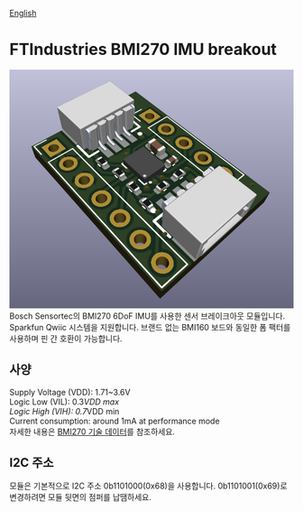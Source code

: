 [English](https://github.com/FTIndustries/BMI270-Breakout/blob/main/readme.md)
# FTIndustries BMI270 IMU breakout
![미리보기](https://github.com/FTIndustries/BMI270-Breakout/blob/main/3dpreview.png?raw=true)\
Bosch Sensortec의 BMI270 6DoF IMU를 사용한 센서 브레이크아웃 모듈입니다. Sparkfun Qwiic 시스템을 지원합니다. 브랜드 없는 BMI160 보드와 동일한 폼 팩터를 사용하며 핀 간 호환이 가능합니다.

## 사양
Supply Voltage (VDD): 1.71~3.6V \
Logic Low (VIL): 0.3*VDD max \
Logic High (VIH): 0.7*VDD min \
Current consumption: around 1mA at performance mode \
자세한 내용은 [BMI270 기술 데이터](https://www.bosch-sensortec.com/products/motion-sensors/imus/bmi270/#technical)를 참조하세요.

## I2C 주소
모듈은 기본적으로 I2C 주소 0b1101000(0x68)을 사용합니다. 0b1101001(0x69)로 변경하려면 모듈 뒷면의 점퍼를 납땜하세요.